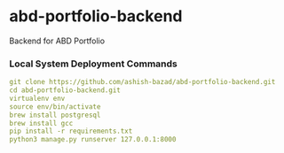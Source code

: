 # abd-portfolio-backend
Backend for ABD Portfolio

### Local System Deployment Commands
```yaml
git clone https://github.com/ashish-bazad/abd-portfolio-backend.git
cd abd-portfolio-backend.git
virtualenv env
source env/bin/activate
brew install postgresql
brew install gcc
pip install -r requirements.txt
python3 manage.py runserver 127.0.0.1:8000
```